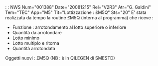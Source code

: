  :  : NWS Num="001388" Date="20081215" Rel="V2R3" Atr="G. Galdini" Tem="TEC" App="M5" Tit="Lottizzazione :  £M5Q" Sts="20"
E' stata realizzata da tempo la routine £M5Q (interna al programma) che riceve : 
- Funzione :  arrotondamento al lotto superiore o inferiore
- Quantità da arrotondare
- Lotto minimo
- Lotto multiplo
e ritorna
- Quantità arrotondata

Oggetti nuovi : 
£M5Q (NB :  è in QILEGEN di SMESTD)
